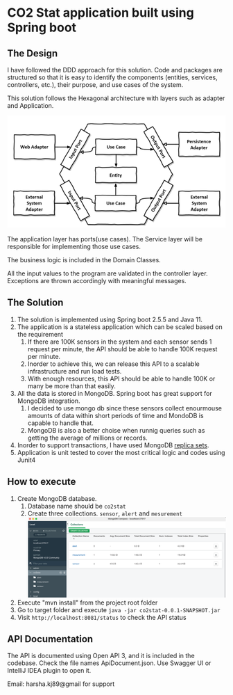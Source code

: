 # CO2 Stat application built using Spring boot

## The Design
I have followed the DDD approach for this solution. Code and packages are structured so that it is easy to identify the components (entities, services, controllers, etc.), their purpose, and use cases of the system.

This solution follows the Hexagonal architecture  with layers such as adapter and Application.

![img.png](architecture.png)

The application layer has ports(use cases). The Service layer will be responsible for implementing those use cases.

The business logic is included in the Domain Classes.

All the input values to the program are validated in the controller layer. Exceptions are thrown accordingly with meaningful messages.

## The Solution
 1. The solution is implemented using Spring boot 2.5.5 and Java 11.
 2. The application is a stateless application which can be scaled based on the requirement
    1. If there are 100K sensors in the system and each sensor sends 1 request per minute, the API should be able to handle 100K request per minute.
    2. Inorder to achieve this, we can release this API to a scalable infrastructure and run load tests.
    3. With enough resources, this API should be able to handle 100K or many be more than that easily.
 3. All the data is stored in MongoDB. Spring boot has great support for MongoDB integration.
    1. I decided to use mongo db since these sensors collect enourmouse amounts of data within short periods of time and MondoDB is capable to 
       handle that.
    2. MongoDB is also a better choise when runnig queries such as getting the average of millions or records.
 4. Inorder to support transactions, I have used MongoDB [replica sets](https://docs.mongodb.com/manual/tutorial/deploy-replica-set-for-testing/).
 5. Application is unit tested to cover the most critical logic and codes using Junit4

## How to execute
1. Create MongoDB database.
   1. Database name should be ```co2stat```
   2. Create three collections. ```sensor```, ```alert``` and ```mesurement```
![img.png](mongodb.png)
2. Execute "mvn install" from the project root folder
3. Go to target folder and execute ```java -jar co2stat-0.0.1-SNAPSHOT.jar```
4. Visit ```http://localhost:8081/status``` to check the API status

## API Documentation
The API is documented using Open API 3, and it is included in the codebase. Check the file names ApiDocument.json. 
Use Swagger UI or IntelliJ IDEA plugin to open it.

Email: harsha.kj89@gmail for support
